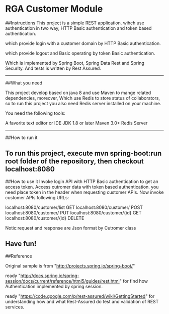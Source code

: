 RGA Customer Module
===================

##Instructions
This project is a simple REST application. wihch use authentication in two way, HTTP Basic authentication and token based authentication.

which provide login with a customer domain by HTTP Basic authentication.

which provide logout and Basic operating by token Basic authentication.

Which is implemented by Spring Boot, Spring Data Rest and Spring Security. 
And tests is written by Rest Assured.


---------------------------------------------------------------
##What you need 

This project develop based on java 8 and use Maven to mange related dependencies, moreover, Which use Redis to store status of collaborators, so to run this project you also need Redis server installed on your machine.

You need the following tools:

A favorite text editor or IDE
JDK 1.8 or later
Maven 3.0+
Redis Server

----------------------------------------------------------------
##How to run it

To run this project, execute mvn spring-boot:run   root folder of the repository, then checkout localhost:8080
-----------------------------------------------------------------
##How to use it
Invoke login API with HTTP Basic authentication to get an access token.
Access cutromer data with token based authentication.
you need place token in the header when requesting customer APIs.
Now invoke customer APIs following URLs:

localhost:8080/customer/list	GET
localhost:8080/customer/		POST
localhost:8080/customer/		PUT
localhost:8080/customer/{id}	GET
localhost:8080/customer/{id}	DELETE

Notic:request and response are Json format by 
Cutromer class
	
Have fun!
-------------------------------------------------------------------
##Reference

Original sample is from "http://projects.spring.io/spring-boot/" 

ready "http://docs.spring.io/spring-session/docs/current/reference/html5/guides/rest.html" for find how Authentication implemented by spring session.

ready "https://code.google.com/p/rest-assured/wiki/GettingStarted" for understanding how and what Rest-Assured do test and validation  of REST services.


